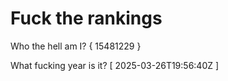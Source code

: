 # Fuck the rankings

Who the hell am I?
{ 15481229 }

What fucking year is it?
[ 2025-03-26T19:56:40Z ]
